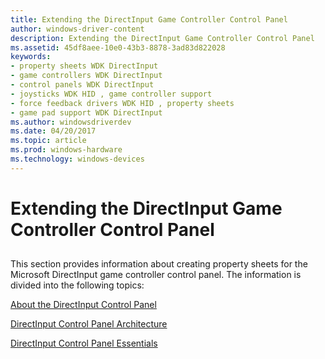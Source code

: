 ```yaml
---
title: Extending the DirectInput Game Controller Control Panel
author: windows-driver-content
description: Extending the DirectInput Game Controller Control Panel
ms.assetid: 45df8aee-10e0-43b3-8878-3ad83d822028
keywords:
- property sheets WDK DirectInput
- game controllers WDK DirectInput
- control panels WDK DirectInput
- joysticks WDK HID , game controller support
- force feedback drivers WDK HID , property sheets
- game pad support WDK DirectInput
ms.author: windowsdriverdev
ms.date: 04/20/2017
ms.topic: article
ms.prod: windows-hardware
ms.technology: windows-devices
---
```


# Extending the DirectInput Game Controller Control Panel


## <a href="" id="ddk-extending-the-directinput-game-controller-control-panel-di"></a>


This section provides information about creating property sheets for the Microsoft DirectInput game controller control panel. The information is divided into the following topics:

[About the DirectInput Control Panel](about-the-directinput-control-panel.md)

[DirectInput Control Panel Architecture](directinput-control-panel-architecture.md)

[DirectInput Control Panel Essentials](directinput-control-panel-essentials.md)

 

 




